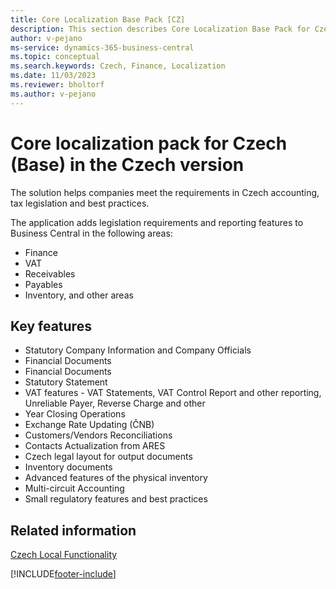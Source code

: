 ```yaml
---
title: Core Localization Base Pack [CZ]
description: This section describes Core Localization Base Pack for Czech extension that helps companies meet their requirements.
author: v-pejano
ms-service: dynamics-365-business-central
ms.topic: conceptual
ms.search.keywords: Czech, Finance, Localization
ms.date: 11/03/2023
ms.reviewer: bholtorf
ms.author: v-pejano
---
```


# Core localization pack for Czech (Base) in the Czech version

The solution helps companies meet the requirements in Czech accounting, tax legislation and best practices.  

The application adds legislation requirements and reporting features to Business Central in the following areas:

- Finance  
- VAT  
- Receivables  
- Payables  
- Inventory, and other areas

## Key features

- Statutory Company Information and Company Officials  
- Financial Documents  
- Financial Documents  
- Statutory Statement 
- VAT features - VAT Statements, VAT Control Report and other reporting, Unreliable Payer, Reverse Charge and other
- Year Closing Operations
- Exchange Rate Updating (ČNB)
- Customers/Vendors Reconciliations
- Contacts Actualization from ARES
- Czech legal layout for output documents
- Inventory documents
- Advanced features of the physical inventory
- Multi-circuit Accounting
- Small regulatory features and best practices

## Related information  

[Czech Local Functionality](czech-local-functionality.md)  


[!INCLUDE[footer-include](../../includes/footer-banner.md)]
